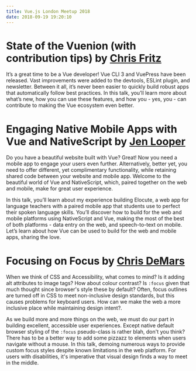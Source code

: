 ```yaml
---
title: Vue.js London Meetup 2018
date: 2018-09-19 19:20:10
---
```


# State of the Vuenion (with contribution tips) by [Chris Fritz](https://www.twitter.com/chrisvfritz)

It’s a great time to be a Vue developer! Vue CLI 3 and VuePress have been released. Vast improvements were added to the devtools, ESLint plugin, and newsletter. Between it all, it’s never been easier to quickly build robust apps that automatically follow best practices. In this talk, you’ll learn more about what’s new, how you can use these features, and how you - yes, you - can contribute to making the Vue ecosystem even better.

# Engaging Native Mobile Apps with Vue and NativeScript by [Jen Looper](https://www.twitter.com/jenlooper)

Do you have a beautiful website built with Vue? Great! Now you need a mobile app to engage your users even further. Alternatively, better yet, you need to offer different, yet complimentary functionality, while retaining shared code between your website and mobile app. Welcome to the beautiful world of Vue and NativeScript, which, paired together on the web and mobile, make for great user experience.

In this talk, you’ll learn about my experience building Elocute, a web app for language teachers with a paired mobile app that students use to perfect their spoken language skills. You’ll discover how to build for the web and mobile platforms using NativeScript and Vue, making the most of the best of both platforms - data entry on the web, and speech-to-text on mobile. Let’s learn about how Vue can be used to build for the web and mobile apps, sharing the love.

# Focusing on Focus by [Chris DeMars](https://www.twitter.com/saltnburnem)

When we think of CSS and Accessibility, what comes to mind? Is it adding alt attributes to image tags? How about colour contrast? Is `:focus` given that much thought since browser's style these by default? Often, focus outlines are turned off in CSS to meet non-inclusive design standards, but this causes problems for keyboard users. How can we make the web a more inclusive place while maintaining design intent?.

As we build more and more things on the web, we must do our part in building excellent, accessible user experiences. Except native default browser styling of the `:focus` pseudo-class is rather blah, don't you think? There has to be a better way to add some pizzazz to elements when users navigate without a mouse. In this talk, demoing numerous ways to provide custom focus styles despite known limitations in the web platform. For users with disabilities, it's imperative that visual design finds a way to meet in the middle.
